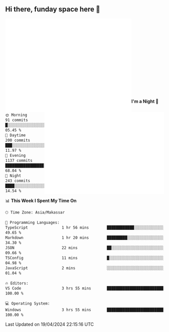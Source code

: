 ## Hi there, funday space here 🚀

<img align="left" width="400" alt="🌞" src="https://raw.githubusercontent.com/fhasnur/fhasnur/master/general.svg?token=ATQS65TR7ETTG5RLJUDIDBLBN34HE">
<img align="right" width="380" alt="🌞" src="https://raw.githubusercontent.com/fhasnur/fhasnur/master/statistics.svg?token=ATQS65TR7ETTG5RLJUDIDBLBN34HE">

<br><br><br><br><br><br><br><br><br><br><br><br><br><br>

<!--START_SECTION:waka-->
**I'm a Night 🦉** 

```text
🌞 Morning                91 commits          █░░░░░░░░░░░░░░░░░░░░░░░░   05.45 % 
🌆 Daytime                200 commits         ███░░░░░░░░░░░░░░░░░░░░░░   11.97 % 
🌃 Evening                1137 commits        █████████████████░░░░░░░░   68.04 % 
🌙 Night                  243 commits         ████░░░░░░░░░░░░░░░░░░░░░   14.54 % 
```


📊 **This Week I Spent My Time On** 

```text
🕑︎ Time Zone: Asia/Makassar

💬 Programming Languages: 
TypeScript               1 hr 56 mins        ████████████░░░░░░░░░░░░░   49.65 % 
Markdown                 1 hr 20 mins        █████████░░░░░░░░░░░░░░░░   34.30 % 
JSON                     22 mins             ██░░░░░░░░░░░░░░░░░░░░░░░   09.66 % 
TSConfig                 11 mins             █░░░░░░░░░░░░░░░░░░░░░░░░   04.98 % 
JavaScript               2 mins              ░░░░░░░░░░░░░░░░░░░░░░░░░   01.04 % 

🔥 Editors: 
VS Code                  3 hrs 55 mins       █████████████████████████   100.00 % 

💻 Operating System: 
Windows                  3 hrs 55 mins       █████████████████████████   100.00 % 
```


 Last Updated on 19/04/2024 22:15:16 UTC
<!--END_SECTION:waka-->
